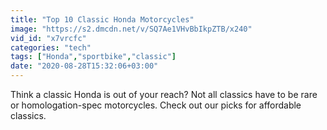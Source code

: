 ```yaml
---
title: "Top 10 Classic Honda Motorcycles"
image: "https://s2.dmcdn.net/v/SQ7Ae1VHvBbIkpZTB/x240"
vid_id: "x7vrcfc"
categories: "tech"
tags: ["Honda","sportbike","classic"]
date: "2020-08-28T15:32:06+03:00"
---
```

Think a classic Honda is out of your reach? Not all classics have to be rare or homologation-spec motorcycles. Check out our picks for affordable classics.
